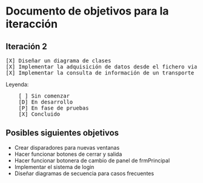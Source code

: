 # Documento de objetivos para la iteracción
## Iteración 2
<pre>
[X] Diseñar un diagrama de clases
[X] Implementar la adquisición de datos desde el fichero viajes.txt
[X] Implementar la consulta de información de un transporte en concreto (Req. CONS04)
</pre>
Leyenda:
<pre>
    [ ] Sin comenzar
    [D] En desarrollo
    [P] En fase de pruebas
    [X] Concluido
</pre>
## Posibles siguientes objetivos
<ul>
    <li>Crear disparadores para nuevas ventanas</li>
    <li>Hacer funcionar botones de cerrar y salida</li>
    <li>Hacer funcionar botonera de cambio de panel de frmPrincipal</li>
    <li>Implementar el sistema de login</li>
    <li>Diseñar diagramas de secuencia para casos frecuentes</li>
</ul>
